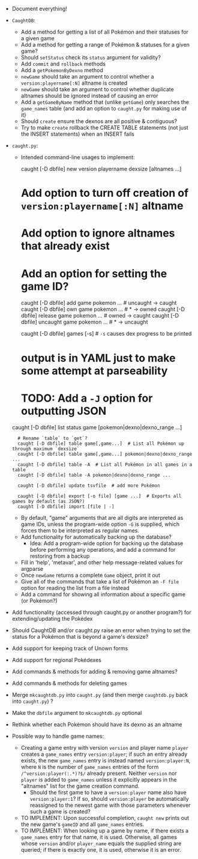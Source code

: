 - Document everything!
- `CaughtDB`:
    - Add a method for getting a list of all Pokémon and their statuses for a
      given game
    - Add a method for getting a range of Pokémon & statuses for a given game?
    - Should `setStatus` check its `status` argument for validity?
    - Add `commit` and `rollback` methods
    - Add a `getPokemonByDexno` method
    - `newGame` should take an argument to control whether a
      `version:playername[:N]` altname is created
    - `newGame` should take an argument to control whether duplicate altnames
      should be ignored instead of causing an error
    - Add a `getGameByName` method that (unlike `getGame`) only searches the
      `game_names` table (and add an option to `caught.py` for making use of
      it)
    - Should `create` ensure the dexnos are all positive & contiguous?
    - Try to make `create` rollback the CREATE TABLE statements (not just the
      INSERT statements) when an INSERT fails

- `caught.py`:
    - Intended command-line usages to implement:

        caught [-D dbfile] new version playername dexsize [altnames ...]
        # Add option to turn off creation of `version:playername[:N]` altname
        # Add option to ignore altnames that already exist
        # Add an option for setting the game ID?

        caught [-D dbfile] add game pokemon ...       # uncaught → caught
        caught [-D dbfile] own game pokemon ...       # * → owned
        caught [-D dbfile] release game pokemon ...   # owned → caught
        caught [-D dbfile] uncaught game pokemon ...  # * → uncaught

        caught [-D dbfile] games [-s]  # `-s` causes dex progress to be printed
        # output is in YAML just to make some attempt at parseability
        # TODO: Add a `-J` option for outputting JSON

	caught [-D dbfile] list status game [pokemon|dexno|dexno_range ...]

        # Rename `table` to `get`?
        caught [-D dbfile] table game[,game...]  # List all Pokémon up through maximum `dexsize`
        caught [-D dbfile] table game[,game...] pokemon|dexno|dexno_range ...
        caught [-D dbfile] table -A  # List all Pokémon in all games in a table
        caught [-D dbfile] table -A pokemon|dexno|dexno_range ...

        caught [-D dbfile] update tsvfile  # add more Pokémon

        caught [-D dbfile] export [-o file] [game ...]  # Exports all games by default (as JSON?)
        caught [-D dbfile] import [file | -]

    - By default, "game" arguments that are all digits are interpreted as game
      IDs, unless the program-wide option `-G` is supplied, which forces them
      to be interpreted as regular names.
    - Add functionality for automatically backing up the database?
        - Idea: Add a program-wide option for backing up the database before
          performing any operations, and add a command for restoring from a
          backup
    - Fill in 'help', 'metavar', and other help message-related values for
      argparse
    - Once `newGame` returns a complete `Game` object, print it out
    - Give all of the commands that take a list of Pokémon an `-F file` option
      for reading the list from a file instead
    - Add a command for showing all information about a specific game (or
      Pokémon?)
- Add functionality (accessed through caught.py or another program?) for
  extending/updating the Pokédex
- Should CaughtDB and/or caught.py raise an error when trying to set the status
  for a Pokémon that is beyond a game's dexsize?
- Add support for keeping track of Unown forms
- Add support for regional Pokédexes
- Add commands & methods for adding & removing game altnames?
- Add commands & methods for deleting games
- Merge `mkcaughtdb.py` into `caught.py` (and then merge `caughtdb.py` back
  into `caught.py`) ?
- Make the `dbfile` argument to `mkcaughtdb.py` optional
- Rethink whether each Pokémon should have its dexno as an altname

- Possible way to handle game names:
    - Creating a game entry with version `version` and player name `player`
      creates a `game_names` entry `version:player`; if such an entry already
      exists, the new `game_names` entry is instead named `version:player:N`,
      where `N` is the number of `game_names` entries of the form
      `/^version:player(:.*)?$/` already present.  Neither `version` nor
      `player` is added to `game_names` unless it explicitly appears in the
      "altnames" list for the game creation command.
        - Should the first game to have a `version:player` name also have
          `version:player:1`?  If so, should `version:player` be automatically
          reassigned to the newest game with those parameters whenever such a
          game is created?
    - TO IMPLEMENT: Upon successful completion, `caught new` prints out the new
      game's `gameID` and all `game_names` entries.
    - TO IMPLEMENT: When looking up a game by name, if there exists a
      `game_names` entry for that name, it is used.  Otherwise, all games whose
      `version` and/or `player_name` equals the supplied string are queried; if
      there is exactly one, it is used, otherwise it is an error.
